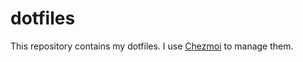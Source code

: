 # dotfiles

This repository contains my dotfiles. I use [Chezmoi](https://www.chezmoi.io/) to manage them.
